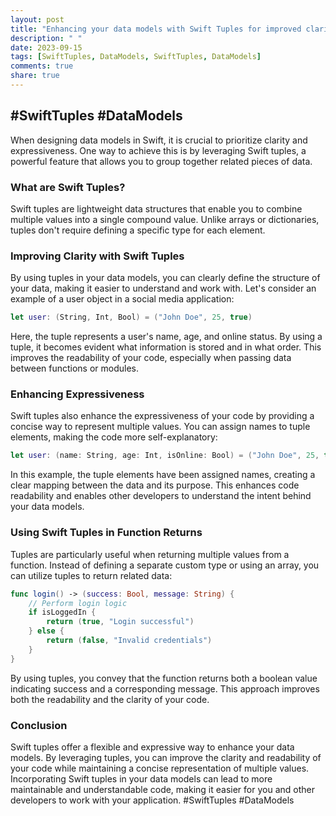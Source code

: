 ```yaml
---
layout: post
title: "Enhancing your data models with Swift Tuples for improved clarity and expressiveness."
description: " "
date: 2023-09-15
tags: [SwiftTuples, DataModels, SwiftTuples, DataModels]
comments: true
share: true
---
```

## #SwiftTuples #DataModels

When designing data models in Swift, it is crucial to prioritize clarity and expressiveness. One way to achieve this is by leveraging Swift tuples, a powerful feature that allows you to group together related pieces of data.

### What are Swift Tuples?
Swift tuples are lightweight data structures that enable you to combine multiple values into a single compound value. Unlike arrays or dictionaries, tuples don't require defining a specific type for each element.

### Improving Clarity with Swift Tuples
By using tuples in your data models, you can clearly define the structure of your data, making it easier to understand and work with. Let's consider an example of a user object in a social media application:

```swift
let user: (String, Int, Bool) = ("John Doe", 25, true)
```

Here, the tuple represents a user's name, age, and online status. By using a tuple, it becomes evident what information is stored and in what order. This improves the readability of your code, especially when passing data between functions or modules.

### Enhancing Expressiveness
Swift tuples also enhance the expressiveness of your code by providing a concise way to represent multiple values. You can assign names to tuple elements, making the code more self-explanatory:

```swift
let user: (name: String, age: Int, isOnline: Bool) = ("John Doe", 25, true)
```

In this example, the tuple elements have been assigned names, creating a clear mapping between the data and its purpose. This enhances code readability and enables other developers to understand the intent behind your data models.

### Using Swift Tuples in Function Returns
Tuples are particularly useful when returning multiple values from a function. Instead of defining a separate custom type or using an array, you can utilize tuples to return related data:

```swift
func login() -> (success: Bool, message: String) {
    // Perform login logic
    if isLoggedIn {
        return (true, "Login successful")
    } else {
        return (false, "Invalid credentials")
    }
}
```

By using tuples, you convey that the function returns both a boolean value indicating success and a corresponding message. This approach improves both the readability and the clarity of your code.

### Conclusion
Swift tuples offer a flexible and expressive way to enhance your data models. By leveraging tuples, you can improve the clarity and readability of your code while maintaining a concise representation of multiple values. Incorporating Swift tuples in your data models can lead to more maintainable and understandable code, making it easier for you and other developers to work with your application. #SwiftTuples #DataModels
